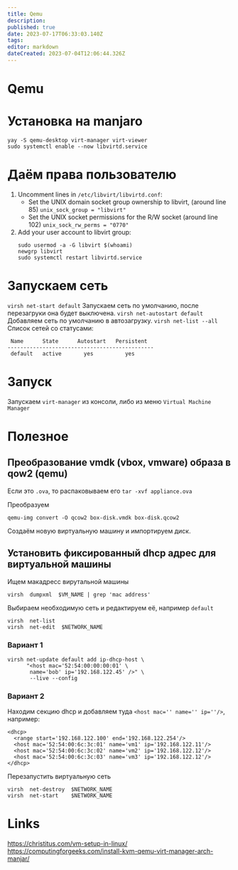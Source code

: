 ```yaml
---
title: Qemu
description: 
published: true
date: 2023-07-17T06:33:03.140Z
tags: 
editor: markdown
dateCreated: 2023-07-04T12:06:44.326Z
---
```


# Qemu

# Установка на manjaro

```
yay -S qemu-desktop virt-manager virt-viewer
sudo systemctl enable --now libvirtd.service
```

# Даём права пользователю

1. Uncomment lines in `/etc/libvirt/libvirtd.conf`:
	- Set the UNIX domain socket group ownership to libvirt, (around line 85) `unix_sock_group = "libvirt"`
	- Set the UNIX socket permissions for the R/W socket (around line 102) `unix_sock_rw_perms = "0770"`
3. Add your user account to libvirt group:
	```
	sudo usermod -a -G libvirt $(whoami)
	newgrp libvirt
	sudo systemctl restart libvirtd.service
	```
  
# Запускаем сеть

`virsh net-start default` Запускаем сеть по умолчанию, после перезагруки она будет выключена.
`virsh net-autostart default` Добавляем сеть по умолчанию в автозагрузку.
`virsh net-list --all` Список сетей со статусами:

```
 Name      State      Autostart   Persistent
----------------------------------------------
 default   active       yes          yes

```


# Запуск

Запускаем `virt-manager` из консоли, либо из меню `Virtual Machine Manager`

# Полезное
## Преобразование vmdk (vbox, vmware) образа в qow2 (qemu)

Если это `.ova`, то распаковываем его `tar -xvf appliance.ova`

Преобразуем
```
qemu-img convert -O qcow2 box-disk.vmdk box-disk.qcow2
```

Создаём новую виртуальную машину и импортируем диск.

## Установить фиксированный dhcp адрес для виртуальной машины

Ищем макадресс вирутальной машины

```
virsh  dumpxml  $VM_NAME | grep 'mac address'
```

Выбираем необходимую сеть и редактируем её, например `default`
```
virsh  net-list
virsh  net-edit  $NETWORK_NAME
```

### Вариант 1

```
virsh net-update default add ip-dhcp-host \
      "<host mac='52:54:00:00:00:01' \
       name='bob' ip='192.168.122.45' />" \
       --live --config
```

### Вариант 2

Находим секцию dhcp и добавляем туда `<host mac='' name='' ip=''/>`, например:

```
<dhcp>
  <range start='192.168.122.100' end='192.168.122.254'/>
  <host mac='52:54:00:6c:3c:01' name='vm1' ip='192.168.122.11'/>
  <host mac='52:54:00:6c:3c:02' name='vm2' ip='192.168.122.12'/>
  <host mac='52:54:00:6c:3c:03' name='vm3' ip='192.168.122.12'/>
</dhcp>
```

Перезапустить виртуальную сеть

```
virsh  net-destroy  $NETWORK_NAME
virsh  net-start    $NETWORK_NAME
```



# Links

https://christitus.com/vm-setup-in-linux/
https://computingforgeeks.com/install-kvm-qemu-virt-manager-arch-manjar/